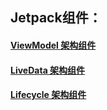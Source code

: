 ## Jetpack组件：

#### [ViewModel 架构组件](https://blog.csdn.net/shulianghan/article/details/129374914)
#### [LiveData 架构组件](https://hanshuliang.blog.csdn.net/article/details/129411132)
#### [Lifecycle 架构组件](https://hanshuliang.blog.csdn.net/article/details/129291874)